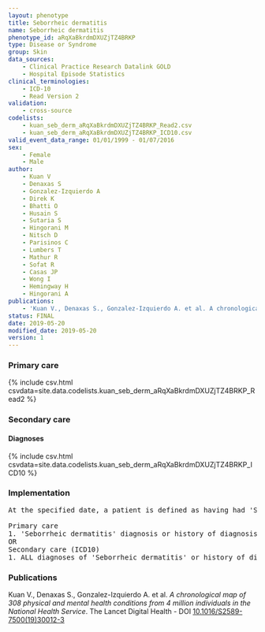 ```yaml
---
layout: phenotype
title: Seborrheic dermatitis
name: Seborrheic dermatitis
phenotype_id: aRqXaBkrdmDXUZjTZ4BRKP 
type: Disease or Syndrome
group: Skin
data_sources: 
    - Clinical Practice Research Datalink GOLD
    - Hospital Episode Statistics
clinical_terminologies: 
    - ICD-10
    - Read Version 2
validation: 
    - cross-source
codelists: 
    - kuan_seb_derm_aRqXaBkrdmDXUZjTZ4BRKP_Read2.csv
    - kuan_seb_derm_aRqXaBkrdmDXUZjTZ4BRKP_ICD10.csv
valid_event_data_range: 01/01/1999 - 01/07/2016
sex: 
    - Female
    - Male
author: 
    - Kuan V
    - Denaxas S
    - Gonzalez-Izquierdo A
    - Direk K
    - Bhatti O
    - Husain S
    - Sutaria S
    - Hingorani M
    - Nitsch D
    - Parisinos C
    - Lumbers T
    - Mathur R
    - Sofat R
    - Casas JP
    - Wong I
    - Hemingway H
    - Hingorani A
publications: 
    - 'Kuan V., Denaxas S., Gonzalez-Izquierdo A. et al. A chronological map of 308 physical and mental health conditions from 4 million individuals in the National Health Service. The Lancet Digital Health - DOI: 10.1016/S2589-7500(19)30012-3' 
status: FINAL
date: 2019-05-20
modified_date: 2019-05-20
version: 1
---
```

### Primary care 
{% include csv.html csvdata=site.data.codelists.kuan_seb_derm_aRqXaBkrdmDXUZjTZ4BRKP_Read2 %}
### Secondary care 
#### Diagnoses 
{% include csv.html csvdata=site.data.codelists.kuan_seb_derm_aRqXaBkrdmDXUZjTZ4BRKP_ICD10 %}
### Implementation 
<pre>At the specified date, a patient is defined as having had 'Seborrheic dermatitis' IF they meet the criteria for any of the following on or before the specified date. The earliest date on which the individual meets any of the following criteria on or before the specified date is defined as the first event date:

Primary care
1. 'Seborrheic dermatitis' diagnosis or history of diagnosis during a consultation 
OR
Secondary care (ICD10)
1. ALL diagnoses of 'Seborrheic dermatitis' or history of diagnosis during a hospitalization</pre> 
 
### Publications 
Kuan V., Denaxas S., Gonzalez-Izquierdo A. et al. _A chronological map of 308 physical and mental health conditions from 4 million individuals in the National Health Service_. The Lancet Digital Health - DOI <a href='https://www.thelancet.com/journals/landig/article/PIIS2589-7500(19)30012-3/fulltext'>10.1016/S2589-7500(19)30012-3</a>